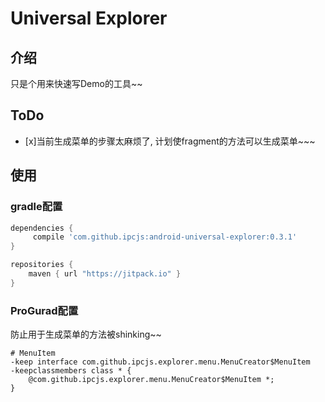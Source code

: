 Universal Explorer
======

## 介绍

只是个用来快速写Demo的工具~~

## ToDo

- [x]当前生成菜单的步骤太麻烦了, 计划使fragment的方法可以生成菜单~~~

## 使用

### gradle配置
```groovy
dependencies {
     compile 'com.github.ipcjs:android-universal-explorer:0.3.1'
}

repositories {
    maven { url "https://jitpack.io" }
}
```

### ProGurad配置
防止用于生成菜单的方法被shinking~~
```progurad
# MenuItem
-keep interface com.github.ipcjs.explorer.menu.MenuCreator$MenuItem
-keepclassmembers class * {
    @com.github.ipcjs.explorer.menu.MenuCreator$MenuItem *;
}
```


